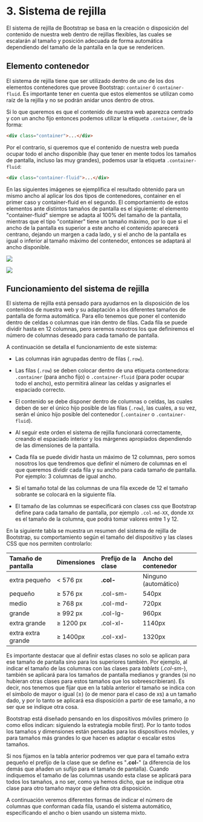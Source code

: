 # 3. Sistema de rejilla

El sistema de rejilla de Bootstrap se basa en la creación o disposición del contenido de nuestra web dentro de rejillas flexibles, las cuales se escalarán al tamaño y posición adecuada de forma automática dependiendo del tamaño de la pantalla en la que se rendericen.

## Elemento contenedor

El sistema de rejilla tiene que ser utilizado dentro de uno de los dos elementos contenedores que provee Bootstrap: `container` ó `container-fluid`. Es importante tener en cuenta que estos elementos se utilizan como raíz de la rejilla y no se podrán anidar unos dentro de otros.

Si lo que queremos es que el contenido de nuestra web aparezca centrado y con un ancho fijo entonces podemos utilizar la etiqueta `.container`, de la forma:

```html
<div class="container">...</div>
```

Por el contrario, si queremos que el contenido de nuestra web pueda ocupar todo el ancho disponible (hay que tener en mente todos los tamaños de pantalla, incluso las muy grandes), podemos usar la etiqueta `.container-fluid`:

```html
<div class="container-fluid">...</div>
```

En las siguientes imágenes se ejemplifica el resultado obtenido para un mismo ancho al aplicar los dos tipos de contenedores, container en el primer caso y container-fluid en el segundo. El comportamiento de estos elementos ante distintos tamaños de pantalla es el siguiente: el elemento "container-fluid" siempre se adapta al 100% del tamaño de la pantalla, mientras que el tipo "container" tiene un tamaño máximo, por lo que si el ancho de la pantalla es superior a este ancho el contenido aparecerá centrano, dejando un margen a cada lado, y si el ancho de la pantalla es igual o inferior al tamaño máximo del contenedor, entonces se adaptará al ancho disponible.

![](assets/container.png)

![](assets/container-fluid.png)

## Funcionamiento del sistema de rejilla

El sistema de rejilla está pensado para ayudarnos en la disposición de los contenidos de nuestra web y su adaptación a los diferentes tamaños de pantalla de forma automática. Para ello tenemos que poner el contenido dentro de celdas o columnas que irán dentro de filas. Cada fila se puede dividir hasta en 12 columnas, pero seremos nosotros los que definiremos el número de columnas deseado para cada tamaño de pantalla.

A continuación se detalla el funcionamiento de este sistema:

- Las columnas irán agrupadas dentro de filas (`.row`).

- Las filas (`.row`) se deben colocar dentro de una etiqueta contenedora: `.container` (para ancho fijo) o `.container-fluid` (para poder ocupar todo el ancho), esto permitirá alinear las celdas y asignarles el espaciado correcto.

- El contenido se debe disponer dentro de columnas o celdas, las cuales deben de ser el único hijo posible de las filas (`.row`), las cuales, a su vez, serán el único hijo posible del contenedor (`.container` o `.container-fluid`).

- Al seguir este orden el sistema de rejilla funcionará correctamente, creando el espaciado interior y los márgenes apropiados dependiendo de las dimensiones de la pantalla.

- Cada fila se puede dividir hasta un máximo de 12 columnas, pero somos nosotros los que tendremos que definir el número de columnas en el que queremos dividir cada fila y su ancho para cada tamaño de pantalla. Por ejemplo: 3 columnas de igual ancho.

- Si el tamaño total de las columnas de una fila excede de 12 el tamaño sobrante se colocará en la siguiente fila.

- El tamaño de las columnas se especificará con clases css que Bootstrap define para cada tamaño de pantalla, por ejemplo `.col-md-XX`, donde `XX` es el tamaño de la columna, que podrá tomar valores entre 1 y 12.

En la siguiente tabla se muestra un resumen del sistema de rejilla de Bootstrap, su comportamiento según el tamaño del dispositivo y las clases CSS que nos permiten controlarlo:

| Tamaño de pantalla | Dimensiones | Prefijo de la clase | Ancho del contenedor |
| :----------------- | :---------- | :------------------ | :------------------- |
| extra pequeño      | &lt; 576 px | **.col-**           | Ninguno (automático) |
| pequeño            | ≥ 576 px    | .col-sm-            | 540px                |
| medio              | ≥ 768 px    | .col-md-            | 720px                |
| grande             | ≥ 992 px    | .col-lg-            | 960px                |
| extra grande       | ≥ 1200 px   | .col-xl-            | 1140px               |
| extra extra grande | ≥ 1400px    | .col-xxl-           | 1320px               |

Es importante destacar que al definir estas clases no solo se aplican para ese tamaño de pantalla sino para los superiores también. Por ejemplo, al indicar el tamaño de las columnas con las clases para _tablets_ (_.col-sm-_), también se aplicará para los tamaños de pantalla medianos y grandes (si no hubieran otras clases para estos tamaños que los sobreescribieran). Es decir, nos tenemos que fijar que en la tabla anterior el tamaño se indica con el símbolo de mayor o igual (≥) (o de menor para el caso de xs) a un tamaño dado, y por lo tanto se aplicará esa disposición a partir de ese tamaño, a no ser que se indique otra cosa.

Bootstrap está diseñado pensando en los dispositivos móviles primero (o como ellos indican: siguiendo la estrategia mobile first). Por lo tanto todos los tamaños y dimensiones están pensadas para los dispositivos móviles, y para tamaños más grandes lo que hacen es adaptar o escalar estos tamaños.

Si nos fijamos en la tabla anterior podremos ver que para el tamaño extra pequeño el prefijo de la clase que se define es "**.col-**" (a diferencia de los demás que añaden un sufijo para el tamaño de pantalla). Cuando indiquemos el tamaño de las columnas usando esta clase se aplicará para todos los tamaños, a no ser, como ya hemos dicho, que se indique otra clase para otro tamaño mayor que defina otra disposición.

A continuación veremos diferentes formas de indicar el número de columnas que conforman cada fila, usando el sistema automático, especificando el ancho o bien usando un sistema mixto.
